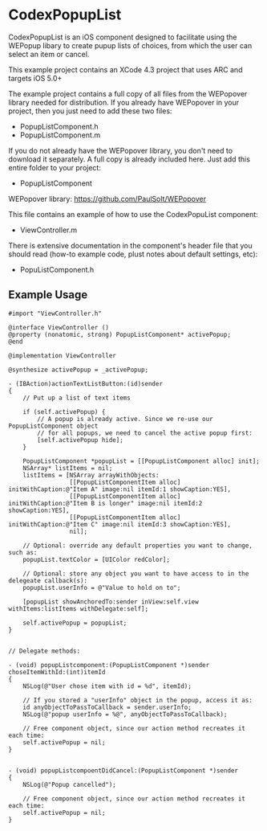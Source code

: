 # CodexPopupList

CodexPopupList is an iOS component designed to facilitate using the WEPopup libary to create pupup lists of
choices, from which the user can select an item or cancel.

This example project contains an XCode 4.3 project that uses ARC and targets iOS 5.0+

The example project contains a full copy of all files from the WEPopover library needed for distribution.
If you already have WEPopover in your project, then you just need to add these two files:
- PopupListComponent.h
- PopupListComponent.m

If you do not already have the WEPopover library, you don't need to download it separately. A full copy
is already included here. Just add this entire folder to your project:
- PopupListComponent

WEPopover library:  https://github.com/PaulSolt/WEPopover

This file contains an example of how to use the CodexPopuList component:
- ViewController.m

There is extensive documentation in the component's header file that you should read (how-to example code,
plust notes about default settings, etc):
- PopuListComponent.h


## Example Usage

	#import "ViewController.h"

	@interface ViewController ()
	@property (nonatomic, strong) PopupListComponent* activePopup;
	@end

	@implementation ViewController
	
	@synthesize activePopup = _activePopup;
	
	- (IBAction)actionTextListButton:(id)sender 
	{
		// Put up a list of text items
		
		if (self.activePopup) {
			// A popup is already active. Since we re-use our PopupListComponent object
			// for all popups, we need to cancel the active popup first:
			[self.activePopup hide];
		}
	
		PopupListComponent *popupList = [[PopupListComponent alloc] init];
		NSArray* listItems = nil;
		listItems = [NSArray arrayWithObjects:
					 [[PopupListComponentItem alloc] initWithCaption:@"Item A" image:nil itemId:1 showCaption:YES],
					 [[PopupListComponentItem alloc] initWithCaption:@"Item B is longer" image:nil itemId:2 showCaption:YES],
					 [[PopupListComponentItem alloc] initWithCaption:@"Item C" image:nil itemId:3 showCaption:YES],
					 nil];
		
		// Optional: override any default properties you want to change, such as:
		popupList.textColor = [UIColor redColor];   
		
		// Optional: store any object you want to have access to in the delegeate callback(s):
		popupList.userInfo = @"Value to hold on to";
			
		[popupList showAnchoredTo:sender inView:self.view withItems:listItems withDelegate:self];
		
		self.activePopup = popupList;
	}
    
            
    // Delegate methods:
    
    - (void) popupListcomponent:(PopupListComponent *)sender choseItemWithId:(int)itemId
    {
        NSLog(@"User chose item with id = %d", itemId);
        
        // If you stored a "userInfo" object in the popup, access it as:
        id anyObjectToPassToCallback = sender.userInfo;
        NSLog(@"popup userInfo = %@", anyObjectToPassToCallback);
        
        // Free component object, since our action method recreates it each time:
        self.activePopup = nil;  
    }


    - (void) popupListcompoentDidCancel:(PopupListComponent *)sender
    {
        NSLog(@"Popup cancelled");
        
        // Free component object, since our action method recreates it each time:
        self.activePopup = nil;  
    }



